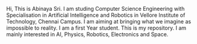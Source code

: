 Hi, This is Abinaya Sri.
I am studing Computer Science Engineering with Specialisation in Artificial Intelligence and Robotics in Vellore Institute of Technology, Chennai Campus.
I am aiming at bringing what we imagine as impossible to reality. I am a first Year student.
This is my repository.
I am mainly interested in AI, Physics, Robotics, Electronics and Space.
